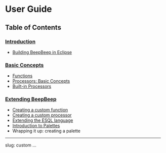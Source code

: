 User Guide
==========

## Table of Contents

### [Introduction](intro.html)

- [Building BeepBeep in Eclipse](building-eclipse.html)

### [Basic Concepts](concepts.html)

- [Functions](functions.html)
- [Processors: Basic Concepts](processors.html)
- [Built-in Processors](built-in-processors.html)

### [Extending BeepBeep](extend.html)</a>

- [Creating a custom function](custom-functions.html)
- [Creating a custom processor](custom-processor.html)
- [Extending the ESQL language](extend-esql.html)
- [Introduction to Palettes](palettes.html)
- Wrapping it up: creating a palette

---
slug: custom
...
